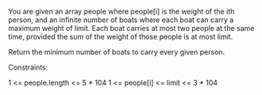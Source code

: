 You are given an array people where people[i] is the weight of the ith person, and an infinite number of boats where each boat can carry a maximum weight of limit. Each boat carries at most two people at the same time, provided the sum of the weight of those people is at most limit.

Return the minimum number of boats to carry every given person.

Constraints:

1 <= people.length <= 5 * 104
1 <= people[i] <= limit <= 3 * 104